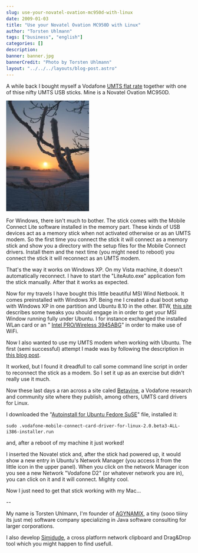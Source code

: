 ```yaml
---
slug: use-your-novatel-ovation-mc950d-with-linux
date: 2009-01-03
title: "Use your Novatel Ovation MC950D with Linux"
author: "Torsten Uhlmann"
tags: ["business", "english"]
categories: []
description:
banner: banner.jpg
bannerCredit: "Photo by Torsten Uhlmann"
layout: "../../../layouts/blog-post.astro"
---
```


A while back I bought myself a Vodafone [UMTS flat rate](http://www.moobicent.de/) together with one of thise nifty UMTS USB sticks. Mine is a Novatel Ovation MC950D.

![](./thalheim_im_winter.jpg)

For Windows, there isn't much to bother. The stick comes with the Mobile Connect Lite software installed in the memory part. These kinds of USB devices act as a memory stick when not activated otherwise or as an UMTS modem. So the first time you connect the stick it will connect as a memory stick and show you a directory with the setup files for the Mobile Connect drivers. Install them and the next time (you might need to reboot) you connect the stick it will reconnect as an UMTS modem.

That's the way it works on Windows XP. On my Vista machine, it doesn't automatically reconnect. I have to start the "LiteAuto.exe" application fom the stick manually. After that it works as expected.

Now for my travels I have bought this little beautiful MSI Wind Netbook. It comes preinstalled with Windows XP. Being me I created a dual boot setup with Windows XP in one partition and Ubuntu 8.10 in the other. BTW, [this site](http://wiki.msiwind.net/index.php/Ubuntu_8.04_Tweaks) describes some tweaks you should engage in in order to get your MSI Window running fully under Ubuntu. I for instance exchanged the installed WLan card or an " [Intel PRO/Wireless 3945ABG](http://support.intel.com/support/wireless/wlan/pro3945abg/ "http://support.intel.com/support/wireless/wlan/pro3945abg/")" in order to make use of WiFi.

Now I also wanted to use my UMTS modem when working with Ubuntu. The first (semi successful) attempt I made was by following the description in [this blog post](http://quilombo.wordpress.com/2008/01/21/modem-usb-35g-novatel-ovation-mc950d-in-ubuntulinux/).

It worked, but I found it dreadfull to call some command line script in order to reconnect the stick as a modem. So I set it up as an exercise but didn't really use it much.

Now these last days a ran across a site caled [Betavine](http://www.betavine.net/bvportal/web/linux_drivers), a Vodafone research and community site where they publish, among others, UMTS card drivers for Linux.

I downloaded the "[Autoinstall for Ubuntu Fedore SuSE](https://forge.betavine.net/frs/download.php/269/vodafone-mobile-connect-card-driver-for-linux-2.0.beta3-ALL-i386-installer.run)" file, installed it:

```
sudo .vodafone-mobile-connect-card-driver-for-linux-2.0.beta3-ALL-i386-installer.run
```

and, after a reboot of my machine it just worked!

I inserted the Novatel stick and, after the stick had powered up, it would show a new entry in Ubuntu's Network Manager (you access it from the little icon in the upper panel). When you click on the network Manager icon you see a new Network "Vodafone D2" (or whatever network you are in), you can click on it and it will connect. Mighty cool.

Now I just need to get that stick working with my Mac...

--

My name is Torsten Uhlmann, I'm founder of [AGYNAMIX](http://www.agynamix.de), a tiny (sooo tiiiny its just me) software company specializing in Java software consulting for larger corporations.

I also develop [Simidude](http://www.simidude.com), a cross platform network clipboard and Drag&Drop tool which you might happen to find usefull.
